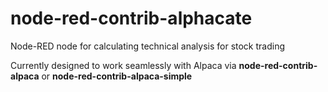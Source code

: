 # node-red-contrib-alphacate
Node-RED node for calculating technical analysis for stock trading

Currently designed to work seamlessly with Alpaca via **node-red-contrib-alpaca** or **node-red-contrib-alpaca-simple**


